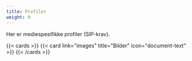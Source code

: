 ```yaml
---
title: Profiler
weight: 9
---
```


Her er mediespesifikke profiler (SIP-krav). 

 {{< cards >}}
  {{< card link="images" title="Bilder" icon="document-text" >}} 
{{< /cards >}}
